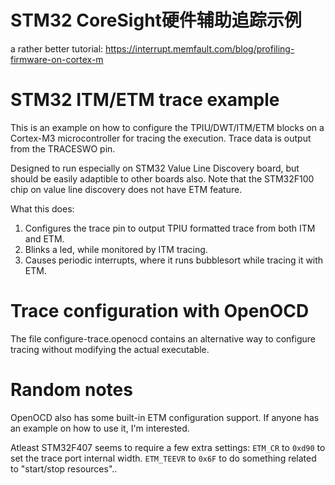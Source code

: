 # STM32 CoreSight硬件辅助追踪示例
a rather better tutorial: https://interrupt.memfault.com/blog/profiling-firmware-on-cortex-m

# STM32 ITM/ETM trace example

This is an example on how to configure the TPIU/DWT/ITM/ETM blocks
on a Cortex-M3 microcontroller for tracing the execution. Trace data is
output from the TRACESWO pin.

Designed to run especially on STM32 Value Line Discovery board, but should
be easily adaptible to other boards also. Note that the STM32F100 chip on
value line discovery does not have ETM feature.

What this does:

1. Configures the trace pin to output TPIU formatted trace from both ITM and ETM.
2. Blinks a led, while monitored by ITM tracing.
3. Causes periodic interrupts, where it runs bubblesort while tracing it with ETM.

# Trace configuration with OpenOCD

The file configure-trace.openocd contains an alternative way to configure tracing
without modifying the actual executable.

# Random notes

OpenOCD also has some built-in ETM configuration support. If anyone has an
example on how to use it, I'm interested.

Atleast STM32F407 seems to require a few extra settings: `ETM_CR` to `0xd90` to set
the trace port internal width. `ETM_TEEVR` to `0x6F` to do something related to
"start/stop resources"..
